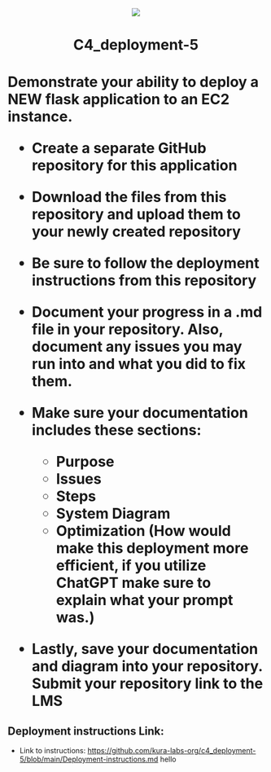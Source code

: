 <p align="center">
<img src="https://github.com/kura-labs-org/kuralabs_deployment_1/blob/main/Kuralogo.png">
</p>
<h1 align="center">C4_deployment-5<h1> 

Demonstrate your ability to deploy a NEW flask application to an EC2 instance.

- Create a separate GitHub repository for this application 

- Download the files from this repository and upload them to your newly created repository 

- Be sure to follow the deployment instructions from this repository  

- Document your progress in a .md file in your repository. Also, document any issues you may run into and what you did to fix them.

- Make sure your documentation includes these sections:
  - Purpose
  - Issues
  - Steps
  - System Diagram
  - Optimization (How would make this deployment more efficient, if you utilize ChatGPT make sure to explain what your prompt was.)

- Lastly, save your documentation and diagram into your repository. Submit your repository link to the LMS

## Deployment instructions Link:
-  Link to instructions: https://github.com/kura-labs-org/c4_deployment-5/blob/main/Deployment-instructions.md
hello
